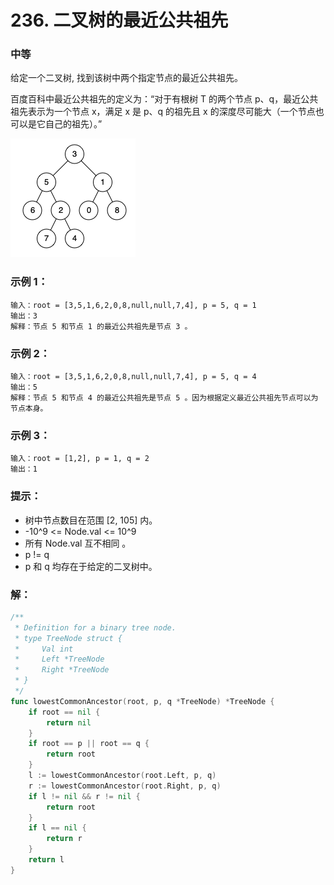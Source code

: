 # 236. 二叉树的最近公共祖先

### 中等

给定一个二叉树, 找到该树中两个指定节点的最近公共祖先。

百度百科中最近公共祖先的定义为：“对于有根树 T 的两个节点 p、q，最近公共祖先表示为一个节点 x，满足 x 是 p、q 的祖先且 x 的深度尽可能大（一个节点也可以是它自己的祖先）。”

![lca_bt](/file/img/lca_bt.png)

### 示例 1：

    输入：root = [3,5,1,6,2,0,8,null,null,7,4], p = 5, q = 1
    输出：3
    解释：节点 5 和节点 1 的最近公共祖先是节点 3 。

### 示例 2：

    输入：root = [3,5,1,6,2,0,8,null,null,7,4], p = 5, q = 4
    输出：5
    解释：节点 5 和节点 4 的最近公共祖先是节点 5 。因为根据定义最近公共祖先节点可以为节点本身。

### 示例 3：

    输入：root = [1,2], p = 1, q = 2
    输出：1
 
### 提示：
- 树中节点数目在范围 [2, 105] 内。
- -10^9 <= Node.val <= 10^9
- 所有 Node.val 互不相同 。
- p != q
- p 和 q 均存在于给定的二叉树中。

### 解：

```go
/**
 * Definition for a binary tree node.
 * type TreeNode struct {
 *     Val int
 *     Left *TreeNode
 *     Right *TreeNode
 * }
 */
func lowestCommonAncestor(root, p, q *TreeNode) *TreeNode {
	if root == nil {
		return nil
	}
	if root == p || root == q {
		return root
	}
	l := lowestCommonAncestor(root.Left, p, q)
	r := lowestCommonAncestor(root.Right, p, q)
	if l != nil && r != nil {
		return root
	}
	if l == nil {
		return r
	}
	return l
}
```
